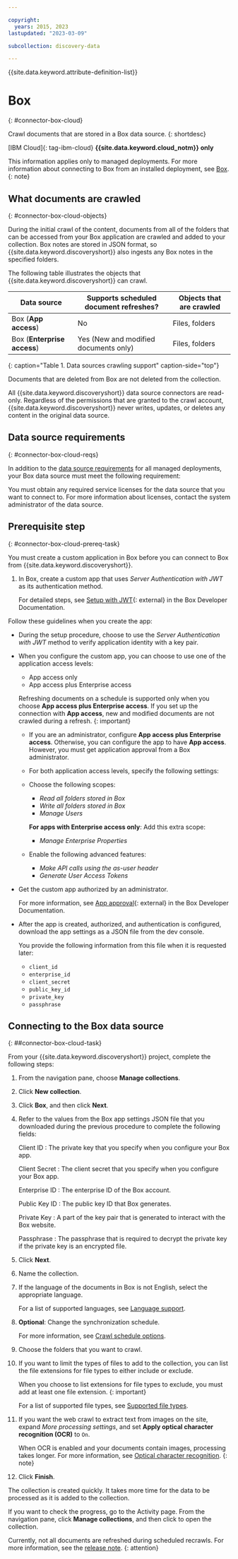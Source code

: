 ```yaml
---

copyright:
  years: 2015, 2023
lastupdated: "2023-03-09"

subcollection: discovery-data

---
```


{{site.data.keyword.attribute-definition-list}}

# Box
{: #connector-box-cloud}

Crawl documents that are stored in a Box data source.
{: shortdesc}

[IBM Cloud]{: tag-ibm-cloud} **{{site.data.keyword.cloud_notm}} only**

This information applies only to managed deployments. For more information about connecting to Box from an installed deployment, see [Box](/docs/discovery-data?topic=discovery-data-connector-box-cp4d).
{: note}

## What documents are crawled
{: #connector-box-cloud-objects}

During the initial crawl of the content, documents from all of the folders that can be accessed from your Box application are crawled and added to your collection. Box notes are stored in JSON format, so {{site.data.keyword.discoveryshort}} also ingests any Box notes in the specified folders.

The following table illustrates the objects that {{site.data.keyword.discoveryshort}} can crawl.

| Data source | Supports scheduled document refreshes? | Objects that are crawled |
|-------------|----------------------------------------|--------------------------|
| Box (**App access**) | No | Files, folders |
| Box (**Enterprise access**)  | Yes (New and modified documents only) | Files, folders |
{: caption="Table 1. Data sources crawling support" caption-side="top"}

Documents that are deleted from Box are not deleted from the collection.

All {{site.data.keyword.discoveryshort}} data source connectors are read-only. Regardless of the permissions that are granted to the crawl account, {{site.data.keyword.discoveryshort}} never writes, updates, or deletes any content in the original data source.

## Data source requirements
{: #connector-box-cloud-reqs}

In addition to the [data source requirements](/docs/discovery-data?topic=discovery-data-sources#public-requirements) for all managed deployments, your Box data source must meet the following requirement:

You must obtain any required service licenses for the data source that you want to connect to. For more information about licenses, contact the system administrator of the data source.

## Prerequisite step
{: #connector-box-cloud-prereq-task}

You must create a custom application in Box before you can connect to Box from {{site.data.keyword.discoveryshort}}.

1.  In Box, create a custom app that uses *Server Authentication with JWT* as its authentication method.

    For detailed steps, see [Setup with JWT](https://developer.box.com/guides/authentication/jwt/jwt-setup/){: external} in the Box Developer Documentation.

Follow these guidelines when you create the app:

-   During the setup procedure, choose to use the *Server Authentication with JWT* method to verify application identity with a key pair.
-   When you configure the custom app, you can choose to use one of the application access levels:

    -   App access only
    -   App access plus Enterprise access

    Refreshing documents on a schedule is supported only when you choose **App access plus Enterprise access**. If you set up the connection with **App access**, new and modified documents are not crawled during a refresh.
    {: important}

    -   If you are an administrator, configure **App access plus Enterprise access**. Otherwise, you can configure the app to have **App access**. However, you must get application approval from a Box administrator.

    -   For both application access levels, specify the following settings:

    -   Choose the following scopes:

        -   *Read all folders stored in Box*
        -   *Write all folders stored in Box*
        -   *Manage Users*

        **For apps with Enterprise access only**: Add this extra scope:

        - *Manage Enterprise Properties*
    -   Enable the following advanced features:

        -   *Make API calls using the as-user header*
        -   *Generate User Access Tokens*

-   Get the custom app authorized by an administrator.

    For more information, see [App approval](https://developer.box.com/guides/authorization/custom-app-approval/){: external} in the Box Developer Documentation.
-   After the app is created, authorized, and authentication is configured, download the app settings as a JSON file from the dev console.

    You provide the following information from this file when it is requested later:

    -   `client_id`
    -   `enterprise_id`
    -   `client_secret`
    -   `public_key_id`
    -   `private_key`
    -   `passphrase`

## Connecting to the Box data source
{: ##connector-box-cloud-task}

From your {{site.data.keyword.discoveryshort}} project, complete the following steps:

1.  From the navigation pane, choose **Manage collections**.
1.  Click **New collection**.
1.  Click **Box**, and then click **Next**.
1.  Refer to the values from the Box app settings JSON file that you downloaded during the previous procedure to complete the following fields:

    Client ID
    :   The private key that you specify when you configure your Box app.
    
    Client Secret
    :   The client secret that you specify when you configure your Box app.
    
    Enterprise ID
    :   The enterprise ID of the Box account.
    
    Public Key ID
    :   The public key ID that Box generates.
    
    Private Key
    :   A part of the key pair that is generated to interact with the Box website.
    
    Passphrase
    :   The passphrase that is required to decrypt the private key if the private key is an encrypted file.

1.  Click **Next**.
1.  Name the collection.
1.  If the language of the documents in Box is not English, select the appropriate language.

    For a list of supported languages, see [Language support](/docs/discovery-data?topic=discovery-data-language-support).
1.  **Optional**: Change the synchronization schedule.

    For more information, see [Crawl schedule options](/docs/discovery-data?topic=discovery-data-collections#crawlschedule).

1.  Choose the folders that you want to crawl.
1.  If you want to limit the types of files to add to the collection, you can list the file extensions for file types to either include or exclude.

    When you choose to list extensions for file types to exclude, you must add at least one file extension.
    {: important}

    For a list of supported file types, see [Supported file types](/docs/discovery-data?topic=discovery-data-collections#supportedfiletypes).

1.  If you want the web crawl to extract text from images on the site, expand *More processing settings*, and set **Apply optical character recognition (OCR)** to `On`.

    When OCR is enabled and your documents contain images, processing takes longer. For more information, see [Optical character recognition](/docs/discovery-data?topic=discovery-data-collections#ocr).
    {: note}

1.  Click **Finish**.

The collection is created quickly. It takes more time for the data to be processed as it is added to the collection.

If you want to check the progress, go to the Activity page. From the navigation pane, click **Manage collections**, and then click to open the collection.

Currently, not all documents are refreshed during scheduled recrawls. For more information, see the [release note](/docs/discovery-data?topic=discovery-data-release-notes#discovery-6december2022).
{: attention}
